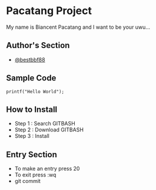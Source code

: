 # Pacatang Project
 My name is Biancent Pacatang and I want to be your uwu...
## Author's Section
* [@bestbbf88](https://github.com/bestbbfp88)
## Sample Code
`printf("Hello World");`
## How to Install
 - Step 1 : Search GITBASH
 - Step 2 : Download GITBASH
 - Step 3 : Install

## Entry Section
 - To make an entry press 20
 - To exit press :wq
 - git commit